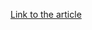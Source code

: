 [Link to the article](https://www.bleepingcomputer.com/news/security/black-basta-ransomware-poses-as-it-support-on-microsoft-teams-to-breach-networks/)
